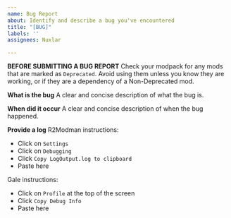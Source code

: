 ```yaml
---
name: Bug Report
about: Identify and describe a bug you've encountered
title: "[BUG]"
labels: ''
assignees: Nuxlar

---
```


**BEFORE SUBMITTING A BUG REPORT**
Check your modpack for any mods that are marked as `Deprecated`. Avoid using them unless you know they are working, or if they are a dependency of a Non-Deprecated mod.

**What is the bug**
A clear and concise description of what the bug is.

**When did it occur**
A clear and concise description of when the bug happened.

**Provide a log**
R2Modman instructions:
- Click on `Settings`
- Click on `Debugging`
- Click `Copy LogOutput.log to clipboard`
- Paste here

Gale instructions:
- Click on `Profile` at the top of the screen
- Click `Copy Debug Info`
- Paste here
